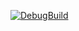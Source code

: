 [![DebugBuild](https://github.com/AkiraFuku/CG2-25-LE2C23/actions/workflows/DebugBuild.yml/badge.svg)](https://github.com/AkiraFuku/CG2-25-LE2C23/actions/workflows/DebugBuild.yml)
